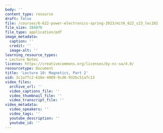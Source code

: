 ```yaml
---
body: ''
content_type: resource
draft: false
file: /courses/6-622-power-electronics-spring-2023/mit6_622_s23_lec102.pdf
file_size: 384876
file_type: application/pdf
image_metadata:
  caption: ''
  credit: ''
  image-alt: ''
learning_resource_types:
- Lecture Notes
license: https://creativecommons.org/licenses/by-nc-sa/4.0/
resourcetype: Document
title: 'Lecture 10: Magnetics, Part 2'
uid: 3c1a7fc2-616e-4009-9cd6-932bc51afc13
video_files:
  archive_url: ''
  video_captions_file: ''
  video_thumbnail_file: ''
  video_transcript_file: ''
video_metadata:
  video_speakers: ''
  video_tags: ''
  youtube_description: ''
  youtube_id: ''
---
```

